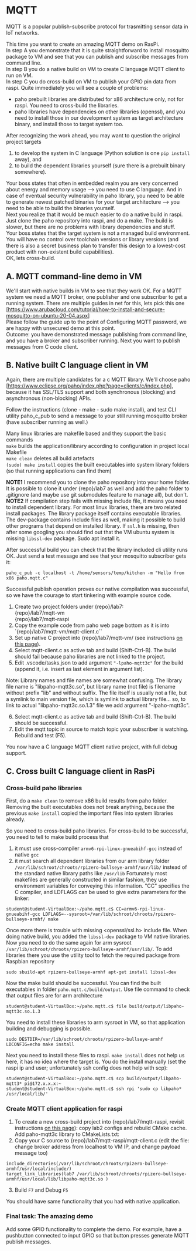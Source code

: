 # MQTT

MQTT is a popular publish-subscribe protocol for trasmitting sensor data in IoT networks.  

This time you want to create an amazing MQTT demo on RasPi.  
In step A you demonstrate that it is quite straightforward to install mosquitto package to VM and see that you can publish and subscribe messages from command line.  
In step B you do a native build on VM to create C language MQTT client to run on VM.  
In step C you do cross-build on VM to publish your GPIO pin data from raspi. Quite immediately you will see a couple of problems:
- paho prebuilt libraries are distributed for x86 architecture only, not for raspi. You need to cross-build the libraries.
- paho libraries have dependencies on other libraries (openssl), and you need to install those in our development system as target architecture binary, and install those to target system too.

After recognizing the work ahead, you may want to question the original project targets
1. to develop the system in C language (Python solution is one `pip install` away), and 
2. to build the dependent libraries yourself (sure there is a prebuilt binary somewhere).  

Your boss states that often in embedded realm you are very concerned about energy and memory usage --> you need to use C language. And in case of eventual security vulnerability in paho library, you need to be able to generate newest patched binaries for your target architecture --> you need to be able to build the binaries yourself.  
Next you realize that it would be much easier to do a native build in raspi. Just clone the paho repository into raspi, and do a make. The build is slower, but there are no problems with library dependencies and stuff.  
Your boss states that the target system is not a managed build environment. You will have no control over toolchain versions or library versions (and there is also a secret business plan to transfer this design to a lowest-cost product with non-existent build capabilities).  
OK, lets cross-build.

## A. MQTT command-line demo in VM

We'll start with native builds in VM to see that they work OK. For a MQTT system we need a MQTT broker, one publisher and one subscriber to get a running system. There are multiple guides in net for this, lets pick this one [https://www.arubacloud.com/tutorial/how-to-install-and-secure-mosquitto-on-ubuntu-20-04.aspx]  
Please follow the guide up to the point of Configuring MQTT password, we are happy with unsecured demo at this point.  
Outcome: you have demonstrated message publishing from command line, and you have a broker and subscriber running. Next you want to publish messages from C code client.


## B. Native built C language client in VM

Again, there are multiple candidates for a c MQTT library. We'll choose paho [https://www.eclipse.org/paho/index.php?page=clients/c/index.php], because it has SSL/TLS support and both synchronous (blocking) and asynchronous (non-blocking) APIs.

Follow the instructions (clone - make - sudo make install), and test CLI utility paho_c_pub to send a message to your still running mosquitto broker (have subscriber running as well.)   

>>>
Many linux libraries are makefile based and they support the basic commands  
`make` builds the application/library according to configuration in project local Makefile  
`make clean` deletes all build artefacts  
`(sudo) make install` copies the built executables into system library folders (so that running applications can find them)  
>>>

**NOTE1** I recommend you to clone the paho repository into your home folder. It is possible to clone it under {repo}/lab7 as well and add the paho folder to .gitignore (and maybe use git submodules feature to manage all), but don't.  
**NOTE2** If compilation step fails with missing include file, it means you need to install dependent library. For most linux libraries, there are two related install packages. The library package itself contains executable libraries. The dev-package contains include files as well, making it possible to build other programs that depend on installed library. If `ssl.h` is missing, then after some googling you should find out that the VM ubuntu system is missing `libssl-dev` package. Sudo apt install it.  

After successful build you can check that the library included cli utility runs OK. Just send a test message and see that your mosquitto subscriber gets it:
```
paho_c_pub -c localhost -t /home/sensors/temp/kitchen -m "Hello from x86 paho.mqtt.c"
```
Successful publish operation proves our native compilation was successful, so we have the courage to start tinkering with example source code.

1. Create two project folders under {repo}/lab7:  
{repo}/lab7/mqtt-vm  
{repo}/lab7/mqtt-raspi
2. Copy the example code from paho web page bottom as it is into `{repo}/lab7/mqtt-vm/mqtt-client.c`` 
3. Set up native C project into {repo}/lab7/mqtt-vm/ (see instructions [on this page](../lab2/howto-create-vscode-projects.md)).
4. Select mqtt-client.c as active tab and build (Shift-Ctrl-B). The build should fail because paho libraries are not linked to the project.
5. Edit .vscode/tasks.json to add argument `"-lpaho-mqtt3c"` for the build (append it, i.e. insert as last element in argument list).

>>>
Note: Library names and file names are somewhat confusing. The library file name is "libpaho-mqtt3c.so", but library name (not file) is filename without prefix "lib" and without suffix. The file itself is usually not a file, but a symlink to main version file, which is symlink to actual library file... so, to link to actual "libpaho-mqtt3c.so.1.3" file we add argument "-lpaho-mqtt3c".
>>>

6. Select mqtt-client.c as active tab and build (Shift-Ctrl-B). The build should be successful.
7. Edit the mqtt topic in source to match topic your subscriber is watching. Rebuild and test (F5).

You now have a C language MQTT client native project, with full debug support.

## C. Cross built C language client in RasPi

### Cross-build paho libraries

First, do a `make clean` to remove x86 build results from paho folder. Removing the built executables does not break anything, because the previous `make install` copied the important files into system libraries already.  

So you need to cross-build paho libraries. For cross-build to be successful, you need to tell to make build process that
1. it must use cross-compiler `armv6-rpi-linux-gnueabihf-gcc` instead of native `gcc`
2. it must search all dependent libraries from our arm library folder `/var/lib/schroot/chroots/rpizero-bullseye-armhf/usr/lib/` instead of the standard native library paths like `/usr/lib`
Fortunately most makefiles are generally constructed in similar fashion, they use environment variables for conveying this information. "CC" specifies the C compiler, and LDFLAGS can be used to give extra parameters for the linker:
```
student@student-VirtualBox:~/paho.mqtt.c$ CC=armv6-rpi-linux-gnueabihf-gcc LDFLAGS=--sysroot=/var/lib/schroot/chroots/rpizero-bullseye-armhf/ make

```
Once more there is trouble with missing <openssl/ssl.h> include file. When doing native build, you added the `libssl-dev` package to VM native libraries. Now you need to do the same again for arm sysroot `/var/lib/schroot/chroots/rpizero-bullseye-armhf/usr/lib/`. To add libraries there you use the utility tool to fetch the required package from Raspbian repository
```
sudo sbuild-apt rpizero-bullseye-armhf apt-get install libssl-dev
```
Now the make build should be successful. You can find the built executables in folder `paho.mqtt.c/build/output`. Use file command to check that output files are for arm architecture
```
student@student-VirtualBox:~/paho.mqtt.c$ file build/output/libpaho-mqtt3c.so.1.3
```
You need to install these libraries to arm sysroot in VM, so that application building and debugging is possible.
```
sudo DESTDIR=/var/lib/schroot/chroots/rpizero-bullseye-armhf LDCONFIG=echo make install
```
Next you need to install these files to raspi. `make install` does not help us here, it has no idea where the target is. You do the install manually (set the raspi ip and user; unfortunately ssh config does not help with scp):
```
student@student-VirtualBox:~/paho.mqtt.c$ scp build/output/libpaho-mqtt3* pi@172.x.x.x:~
student@student-VirtualBox:~/paho.mqtt.c$ ssh rpi 'sudo cp libpaho* /usr/local/lib/'
```

### Create MQTT client application for raspi

1. To create a new cross-build project into {repo}/lab7/mqtt-raspi, revisit instructions [on this page](../lab2/howto-create-vscode-projects.md)): copy lab2 configs and rebuild CMake cache. Add paho-mqtt3c library to CMakeLists.txt:
2. Copy your C source to {repo}/lab7/mqtt-raspi/mqtt-client.c (edit the file: change broker address from localhost to VM IP, and change payload message too)
```
include_directories(/var/lib/schroot/chroots/rpizero-bullseye-armhf/usr/local/include/)
target_link_libraries(lab7 /var/lib/schroot/chroots/rpizero-bullseye-armhf/usr/local/lib/libpaho-mqtt3c.so )
```
3. Build `F7` and Debug `F5`

You should have same functionality that you had with native application.

### Final task: The amazing demo

Add some GPIO functionality to complete the demo. For example, have a pushbutton connected to input GPIO so that button presses generate MQTT publish messages.

